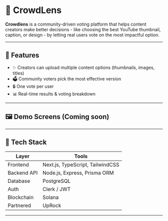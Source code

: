 # 🧠 CrowdLens

**Crowdlens** is a community-driven voting platform that helps content creators make better decisions - like choosing the best YouTube thumbnail, caption, or design - by letting real users vote on the most impactful option.


---

## 🚀 Features

- ✨ Creators can upload multiple content options (thumbnails, images, titles)
- 🗳️ Community voters pick the most effective version
- 🔒 One vote per user
- 📊 Real-time results & voting breakdown

---

## 🖼️ Demo Screens (Coming soon)
<!-- Insert GIFs or images when ready -->

---

## 🧱 Tech Stack

| Layer        | Tools                                    |
|--------------|-------------------------------------------|
| Frontend     | Next.js, TypeScript, TailwindCSS          |
| Backend API  | Node.js, Express, Prisma ORM              |
| Database     | PostgreSQL                                |
| Auth         | Clerk / JWT                               |
| Blockchain   | Solana
| Partnered    | UpRock

---

